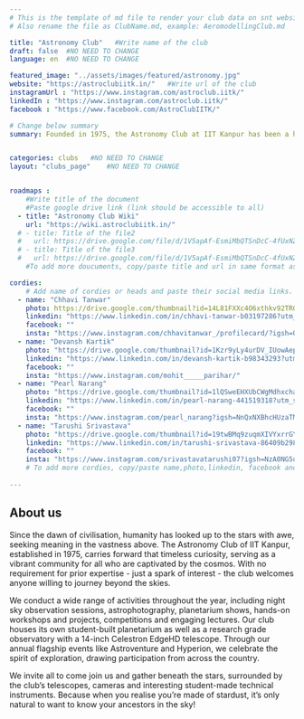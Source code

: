 ```yaml
---
# This is the template of md file to render your club data on snt website. The below example is of Aeromodelling Club, please modify the data according to your clunb.
# Also rename the file as ClubName.md, example: AeromodellingClub.md

title: "Astronomy Club"   #Write name of the club
draft: false  #NO NEED TO CHANGE
language: en  #NO NEED TO CHANGE

featured_image: "../assets/images/featured/astronomy.jpg"
website: "https://astroclubiitk.in/"   #Write url of the club
instagramUrl : "https://www.instagram.com/astroclub.iitk/"
linkedIn : "https://www.instagram.com/astroclub.iitk/"
facebook : "https://www.facebook.com/AstroClubIITK/"

# Change below summary
summary: Founded in 1975, the Astronomy Club at IIT Kanpur has been a hub of cosmic exploration. Our club is open to everyone, with members from diverse academic backgrounds, all you need is a little curiosity about the universe, and we'll help you fall in love with the cosmos.The club offers a wide range of activities for the campus community and provides advanced resources and facilities to those who wants to dive deeper. The Astronomy Club is more than just a place to learn—it's a community where curiosity and science meet to explore the mysteries of the universe.


categories: clubs   #NO NEED TO CHANGE
layout: "clubs_page"    #NO NEED TO CHANGE


roadmaps :
    #Write title of the document
    #Paste google drive link (link should be accessible to all)
  - title: "Astronomy Club Wiki"
    url: "https://wiki.astroclubiitk.in/"
  # - title: Title of the file2
  #   url: https://drive.google.com/file/d/1V5apAf-EsmiMbQTSnDcC-4fUxNZbrXw4/view?usp=sharing
  # - title: Title of the file3
  #   url: https://drive.google.com/file/d/1V5apAf-EsmiMbQTSnDcC-4fUxNZbrXw4/view?usp=sharing
    #To add more doucuments, copy/paste title and url in same format as above.

cordies:
    # Add name of cordies or heads and paste their social media links.
  - name: "Chhavi Tanwar"
    photo: https://drive.google.com/thumbnail?id=14L81FXXc4O6xthkv92TRGnUgE7wXtIC3&sz=w1000s #NO NEED TO CHANGE
    linkedin: "https://www.linkedin.com/in/chhavi-tanwar-b03197286?utm_source=share&utm_campaign=share_via&utm_content=profile&utm_medium=android_app"
    facebook: ""
    insta: "https://www.instagram.com/chhavitanwar_/profilecard/?igsh=OXR5ZGFhOGs5NmZl"
  - name: "Devansh Kartik"
    photo: "https://drive.google.com/thumbnail?id=1Kzr9yLy4urDV_IUowAep0ERbwRQPNDRh&sz=w1000"  #NO NEED TO CHANGE
    linkedin: "https://www.linkedin.com/in/devansh-kartik-b98343293?utm_source=share&utm_campaign=share_via&utm_content=profile&utm_medium=a"
    facebook: ""
    insta: "https://www.instagram.com/mohit_____parihar/"
  - name: "Pearl Narang"
    photo: "https://drive.google.com/thumbnail?id=1lQSweEHXUbCWgMdhxchacsyc-oOiPal7&sz=w1000"   #NO NEED TO CHANGE
    linkedin: "https://www.linkedin.com/in/pearl-narang-441519318?utm_source=share&utm_campaign=share_via&utm_content=profile&utm_medium=android_app"
    facebook: ""
    insta: "https://www.instagram.com/pearl_narang?igsh=NnQxNXBhcHUzaTM1"
  - name: "Tarushi Srivastava"
    photo: "https://drive.google.com/thumbnail?id=19twBMq9zuqmXIVYxrrGYIVZ65nQOsApF&sz=w1000"  #NO NEED TO CHANGE
    linkedin: "https://www.linkedin.com/in/tarushi-srivastava-86409b298"
    facebook: ""
    insta: "https://www.instagram.com/srivastavatarushi07?igsh=NzA0NG5uajdxZXF6"
    # To add more cordies, copy/paste name,photo,linkedin, facebook and insta in same format as above.
    
---
```


<!-- Write about us section -->
## About us
Since the dawn of civilisation, humanity has looked up to the stars with awe, seeking meaning in the vastness above. The Astronomy Club of IIT Kanpur, established in 1975, carries forward that timeless curiosity, serving as a vibrant community for all who are captivated by the cosmos. With no requirement for prior expertise - just a spark of interest - the club welcomes anyone willing to journey beyond the skies.

We conduct a wide range of activities throughout the year, including night sky observation sessions, astrophotography, planetarium shows, hands-on workshops and projects, competitions and engaging lectures. Our club houses its own student-built planetarium as well as a research grade observatory with a 14-inch Celestron EdgeHD telescope. Through our annual flagship events like Astroventure and Hyperion, we celebrate the spirit of exploration, drawing participation from across the country.

We invite all to come join us and gather beneath the stars, surrounded by the club’s telescopes, cameras and interesting student-made technical instruments. Because when you realise you’re made of stardust, it’s only natural to want to know your ancestors in the sky!
